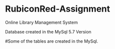 # RubiconRed-Assignment


Online Library Management System

Database created in the MySql 5.7 Version

#Some of the tables are created in the MySql.
